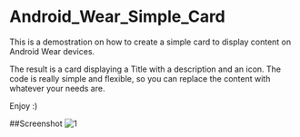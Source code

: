 # Android_Wear_Simple_Card
This is a demostration on how to create a simple card to display content on Android Wear devices.

The result is a card displaying a Title with a description and an icon. The code is really simple and flexible, so you can replace the content with whatever your needs are.

Enjoy :)

##Screenshot
![1](https://cloud.githubusercontent.com/assets/5642644/17644299/73b26792-6150-11e6-9aab-205200b916b2.PNG)
